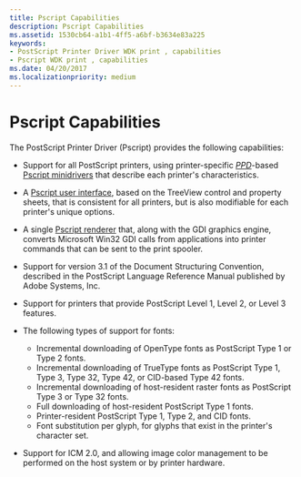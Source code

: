 ```yaml
---
title: Pscript Capabilities
description: Pscript Capabilities
ms.assetid: 1530cb64-a1b1-4ff5-a6bf-b3634e83a225
keywords:
- PostScript Printer Driver WDK print , capabilities
- Pscript WDK print , capabilities
ms.date: 04/20/2017
ms.localizationpriority: medium
---
```


# Pscript Capabilities





The PostScript Printer Driver (Pscript) provides the following capabilities:

-   Support for all PostScript printers, using printer-specific [*PPD*](https://msdn.microsoft.com/library/windows/hardware/ff556325#wdkgloss-postscript-printer-description--ppd-)-based [Pscript minidrivers](pscript-minidrivers.md) that describe each printer's characteristics.

-   A [Pscript user interface](pscript-user-interface.md), based on the TreeView control and property sheets, that is consistent for all printers, but is also modifiable for each printer's unique options.

-   A single [Pscript renderer](pscript-renderer.md) that, along with the GDI graphics engine, converts Microsoft Win32 GDI calls from applications into printer commands that can be sent to the print spooler.

-   Support for version 3.1 of the Document Structuring Convention, described in the PostScript Language Reference Manual published by Adobe Systems, Inc.

-   Support for printers that provide PostScript Level 1, Level 2, or Level 3 features.

-   The following types of support for fonts:
    -   Incremental downloading of OpenType fonts as PostScript Type 1 or Type 2 fonts.
    -   Incremental downloading of TrueType fonts as PostScript Type 1, Type 3, Type 32, Type 42, or CID-based Type 42 fonts.
    -   Incremental downloading of host-resident raster fonts as PostScript Type 3 or Type 32 fonts.
    -   Full downloading of host-resident PostScript Type 1 fonts.
    -   Printer-resident PostScript Type 1, Type 2, and CID fonts.
    -   Font substitution per glyph, for glyphs that exist in the printer's character set.
-   Support for ICM 2.0, and allowing image color management to be performed on the host system or by printer hardware.

 

 




